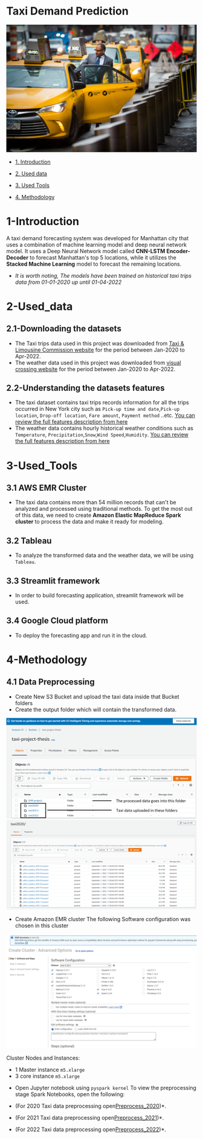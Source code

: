 
# Taxi Demand Prediction

![AWS S3 Bucket](/Images/taxi.jpg)


* [1. Introduction](#1-Introduction)

* [2. Used data](#2-Used_data)

* [3. Used Tools](#3-Used_Tools)

* [4. Methodology](#4-Methodology)









# 1-Introduction

A taxi demand forecasting system was developed for Manhattan city that uses a combination of machine learning model and deep neural network model. It uses a Deep Neural Network model called **CNN-LSTM Encoder-Decoder** to forecast Manhattan's top 5 locations, while it utilizes the **Stacked Machine Learning** model to forecast the remaining locations.

* _It is worth noting, The models have been trained on historical taxi trips data from 01-01-2020 up until 01-04-2022_

# 2-Used_data
## 2.1-Downloading the datasets
* The Taxi trips data used in this project was downloaded from [Taxi & Limousine Commission website]( https://www1.nyc.gov/site/tlc/about/tlc-trip-record-data.page) for the period between Jan-2020 to Apr-2022. 
* The weather data used in this project was downloaded from [visual crossing website](https://www.visualcrossing.com/) for the period between Jan-2020 to Apr-2022.
## 2.2-Understanding the datasets features
* The taxi dataset contains taxi trips records information for all the trips occurred in New York city such as `Pick-up time and date`,`Pick-up location`, `Drop-off location`, `Fare amount`, `Payment method` ..etc. [You can review the full features description from here](https://www1.nyc.gov/assets/tlc/downloads/pdf/data_dictionary_trip_records_yellow.pdf)
* The weather data contains hourly historical weather conditions such as `Temperature`, `Precipitation`,`Snow`,`Wind Speed`,`Humidity`. [You can review the full features description from here](https://www.visualcrossing.com/resources/documentation/weather-data/weather-data-documentation/)

# 3-Used_Tools
## 3.1 AWS EMR Cluster
* The taxi data contains more than 54 million records that can't be analyzed and processed using traditional methods. To get the most out of this data, we need to create __Amazon Elastic MapReduce Spark cluster__ to process the data and make it ready for modeling.
## 3.2 Tableau
* To analyze the transformed data and the weather data, we will be using `Tableau`.

## 3.3 Streamlit framework
* In order to build forecasting application, streamlit framework will be used.

## 3.4 Google Cloud platform
* To deploy the forecasting app and run it in the cloud.

# 4-Methodology
## 4.1 Data Preprocessing

* Create New S3 Bucket and upload the taxi data inside that Bucket folders
* Create the output folder which will contain the transformed data.

![AWS S3 Bucket](/Images/S3_Bucket.png)
![AWS S3 Bucket](/Images/taxi_data_folder.png)

* Create Amazon EMR cluster
The following Software configuration was chosen in this cluster

![AWS S3 Bucket](/Images/Spark_cluster.png)

Cluster Nodes and Instances: 
- 1 Master instance `m5.xlarge`
- 3 core instance `m5.xlarge`

* Open Jupyter notebook using `pyspark kernel` 
To view the preprocessing stage Spark Notebooks, open the following:

* (For 2020 Taxi data preprocessing open[Preprocess_2020](/Spark_preprocess_notebooks/Spark_preprocess_2020.ipynb))*.
* (For 2021 Taxi data preprocessing open[Preprocess_2021](/Spark_preprocess_notebooks/Spark_preprocess_2021.ipynb))*.
* (For 2022 Taxi data preprocessing open[Preprocess_2022](/Spark_preprocess_notebooks/Spark_preprocess_2022.ipynb))*.
